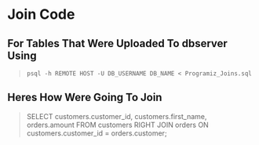 # Join Code  

## For Tables That Were Uploaded To dbserver Using

>``psql -h REMOTE HOST -U DB_USERNAME DB_NAME < Programiz_Joins.sql``

## Heres How Were Going To Join  

>SELECT customers.customer_id, customers.first_name, orders.amount
FROM customers
RIGHT JOIN orders
ON customers.customer_id = orders.customer;